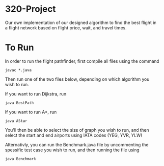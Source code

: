 # 320-Project
Our own implementation of our designed algorithm to find the best flight in a flight network based on flight price, wait, and travel times.

# To Run
In order to run the flight pathfinder, first compile all files using the command

```
javac *.java
```

Then run one of the two files below, depending on which algorithm you wish to run.

If you want to run Dijkstra, run

```
java BestPath
```

If you want to run A*, run

```
java AStar
```

You'll then be able to select the size of graph you wish to run, and then select the start and end airports using IATA codes (YEG, YVR, YLW)

Alternativly, you can run the Benchmark.java file by uncommenting the spessific test case you wish to run, and then running the file using

```
java Benchmark
```

